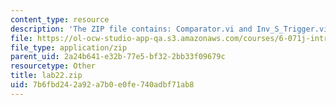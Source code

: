 ```yaml
---
content_type: resource
description: 'The ZIP file contains: Comparator.vi and Inv_S_Trigger.vi.'
file: https://ol-ocw-studio-app-qa.s3.amazonaws.com/courses/6-071j-introduction-to-electronics-signals-and-measurement-spring-2006/7b6fbd242a92a7b0e0fe740adbf71ab8_lab22.zip
file_type: application/zip
parent_uid: 2a24b641-e32b-77e5-bf32-2bb33f09679c
resourcetype: Other
title: lab22.zip
uid: 7b6fbd24-2a92-a7b0-e0fe-740adbf71ab8
---
```


